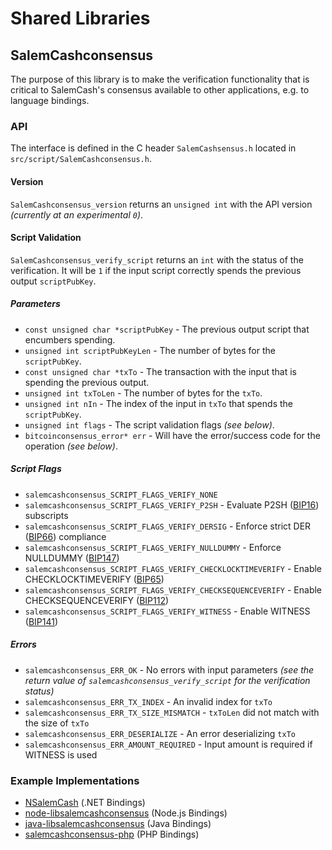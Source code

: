 Shared Libraries
================

## SalemCashconsensus

The purpose of this library is to make the verification functionality that is critical to SalemCash's consensus available to other applications, e.g. to language bindings.

### API

The interface is defined in the C header `SalemCashsensus.h` located in  `src/script/SalemCashconsensus.h`.

#### Version

`SalemCashconsensus_version` returns an `unsigned int` with the API version *(currently at an experimental `0`)*.

#### Script Validation

`SalemCashconsensus_verify_script` returns an `int` with the status of the verification. It will be `1` if the input script correctly spends the previous output `scriptPubKey`.

##### Parameters
- `const unsigned char *scriptPubKey` - The previous output script that encumbers spending.
- `unsigned int scriptPubKeyLen` - The number of bytes for the `scriptPubKey`.
- `const unsigned char *txTo` - The transaction with the input that is spending the previous output.
- `unsigned int txToLen` - The number of bytes for the `txTo`.
- `unsigned int nIn` - The index of the input in `txTo` that spends the `scriptPubKey`.
- `unsigned int flags` - The script validation flags *(see below)*.
- `bitcoinconsensus_error* err` - Will have the error/success code for the operation *(see below)*.

##### Script Flags
- `salemcashconsensus_SCRIPT_FLAGS_VERIFY_NONE`
- `salemcashconsensus_SCRIPT_FLAGS_VERIFY_P2SH` - Evaluate P2SH ([BIP16](https://github.com/salemcash/bips/blob/master/bip-0016.mediawiki)) subscripts
- `salemcashconsensus_SCRIPT_FLAGS_VERIFY_DERSIG` - Enforce strict DER ([BIP66](https://github.com/salemcash/bips/blob/master/bip-0066.mediawiki)) compliance
- `salemcashconsensus_SCRIPT_FLAGS_VERIFY_NULLDUMMY` - Enforce NULLDUMMY ([BIP147](https://github.com/salemcash/bips/blob/master/bip-0147.mediawiki))
- `salemcashconsensus_SCRIPT_FLAGS_VERIFY_CHECKLOCKTIMEVERIFY` - Enable CHECKLOCKTIMEVERIFY ([BIP65](https://github.com/salemcash/bips/blob/master/bip-0065.mediawiki))
- `salemcashconsensus_SCRIPT_FLAGS_VERIFY_CHECKSEQUENCEVERIFY` - Enable CHECKSEQUENCEVERIFY ([BIP112](https://github.com/salemcash/bips/blob/master/bip-0112.mediawiki))
- `salemcashconsensus_SCRIPT_FLAGS_VERIFY_WITNESS` - Enable WITNESS ([BIP141](https://github.com/salemcash/bips/blob/master/bip-0141.mediawiki))

##### Errors
- `salemcashconsensus_ERR_OK` - No errors with input parameters *(see the return value of `salemcashconsensus_verify_script` for the verification status)*
- `salemcashconsensus_ERR_TX_INDEX` - An invalid index for `txTo`
- `salemcashconsensus_ERR_TX_SIZE_MISMATCH` - `txToLen` did not match with the size of `txTo`
- `salemcashconsensus_ERR_DESERIALIZE` - An error deserializing `txTo`
- `salemcashconsensus_ERR_AMOUNT_REQUIRED` - Input amount is required if WITNESS is used

### Example Implementations
- [NSalemCash](https://github.com/NicolasDorier/NSalemCash/blob/master/NSalemCash/Script.cs#L814) (.NET Bindings)
- [node-libsalemcashconsensus](https://github.com/bitpay/node-libsalemcashconsensus) (Node.js Bindings)
- [java-libsalemcashconsensus](https://github.com/dexX7/java-libsalemcashconsensus) (Java Bindings)
- [salemcashconsensus-php](https://github.com/Bit-Wasp/SalemCashconsensus-php) (PHP Bindings)
